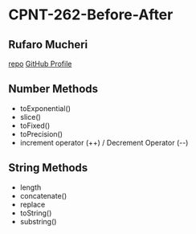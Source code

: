 # CPNT-262-Before-After

## Rufaro Mucheri

[repo](https://github.com/rufustech/CPNT-262-Before-After)
[GitHub Profile](https://github.com/rufustech)

## Number Methods

- toExponential()
- slice()
- toFixed()
- toPrecision()
- increment operator (++) / Decrement Operator (--)

## String Methods

- length
- concatenate()
- replace
- toString()
- substring()
